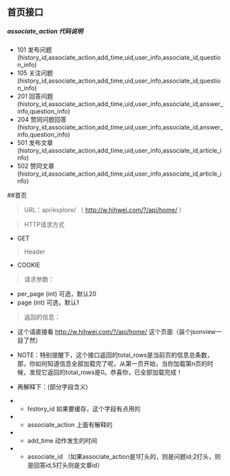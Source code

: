 ## 首页接口

##### associate_action 代码说明

+ 101 发布问题 (history_id,associate_action,add_time,uid,user_info,associate_id,question_info)
+ 105 关注问题 (history_id,associate_action,add_time,uid,user_info,associate_id,question_info)
+ 201 回答问题 (history_id,associate_action,add_time,uid,user_info,associate_id,answer_info,question_info)
+ 204 赞同问题回答 (history_id,associate_action,add_time,uid,user_info,associate_id,answer_info,question_info)
+ 501 发布文章 (history_id,associate_action,add_time,uid,user_info,associate_id,article_info)
+ 502 赞同文章 (history_id,associate_action,add_time,uid,user_info,associate_id,article_info)


##首页

> URL：api/explore/   （ http://w.hihwei.com/?/api/home/ ）

> HTTP请求方式

- GET

> Header

- COOKIE

> 请求参数：

- per_page (int)  可选，默认20
- page (int)  可选，默认1

> 返回的信息：

- 这个请直接看 http://w.hihwei.com/?/api/home/ 这个页面（装个jsonview一目了然）

- NOTE：特别提醒下，这个接口返回的total_rows是当前页的信息总条数，那，你如何知道信息全部加载完了呢，从第一页开始，当你加载第n页的时候，发现它返回的total_rows是0。恭喜你，已全部加载完成！

- 再解释下：(部分字段含义)

- - history_id 如果要缓存，这个字段有点用的
- - associate_action  上面有解释的 
- - add_time 动作发生的时间
- - associate_id  （如果associate_action是1打头的，则是问题id;2打头，则是回答id,5打头则是文章id）



